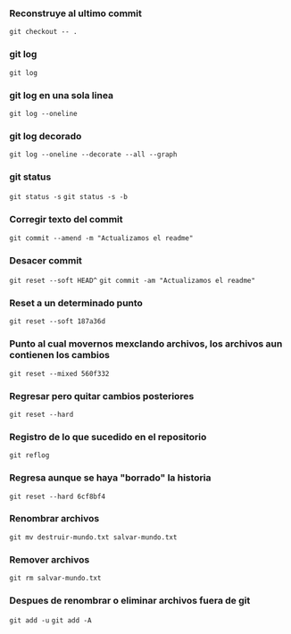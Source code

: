 ### Reconstruye al ultimo commit
``
git checkout -- .
``
### git log
``
git log
``
### git log en una sola linea 
``
git log --oneline 
``
### git log decorado
``
git log --oneline --decorate --all --graph
``
### git status
``
git status -s
``
``
git status -s -b
``
### Corregir texto del commit
``
git commit --amend -m "Actualizamos el readme"
``
### Desacer commit
``
git reset --soft HEAD^
``
``
git commit -am "Actualizamos el readme"
``
### Reset a un determinado punto
``
git reset --soft 187a36d
``
### Punto al cual movernos mexclando archivos, los archivos aun contienen los cambios
``
git reset --mixed 560f332 
``
### Regresar pero quitar cambios posteriores
``
git reset --hard
``
### Registro de lo que sucedido en el repositorio
``
git reflog
``
### Regresa aunque se haya "borrado" la historia
``
git reset --hard 6cf8bf4
``
### Renombrar archivos
``
git mv destruir-mundo.txt salvar-mundo.txt
``
### Remover archivos
``
git rm salvar-mundo.txt
``
### Despues de renombrar o eliminar archivos fuera de git
``
git add -u
``
``
git add -A
``
